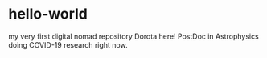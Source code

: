 # hello-world
my very first digital nomad repository 
Dorota here! PostDoc in Astrophysics doing COVID-19 research right now.
